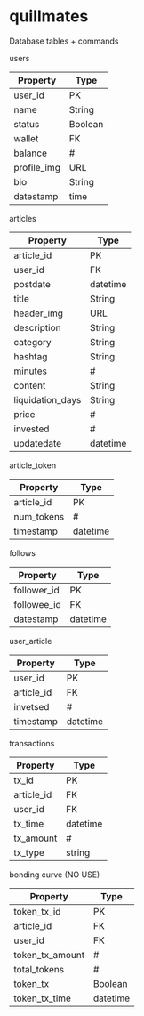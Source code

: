 # quillmates
Database tables + commands

users

| Property  | Type |
| ------------- | ------------- |
| user_id  | PK  |
| name | String |
| status  | Boolean  |
| wallet | FK |
| balance | # |
| profile_img | URL |
| bio | String |
| datestamp | time |



articles

| Property  | Type |
| ------------- | ------------- |
| article_id | PK  |
| user_id  | FK  |
| postdate | datetime |
| title | String |
| header_img | URL |
| description | String |
| category | String |
| hashtag | String |
| minutes | # |
| content | String |
| liquidation_days | String |
| price | # |
| invested | # |
| updatedate | datetime |

article_token

| Property  | Type |
| ------------- | ------------- |
| article_id  | PK  |
| num_tokens  | #  |
| timestamp | datetime |


follows

| Property  | Type |
| ------------- | ------------- |
| follower_id  | PK  |
| followee_id  | FK  |
| datestamp | datetime |

user_article

| Property  | Type |
| ------------- | ------------- |
| user_id | PK  |
| article_id  | FK  |
| invetsed | # |
| timestamp | datetime |

transactions

| Property  | Type |
| ------------- | ------------- |
| tx_id | PK  |
| article_id  | FK  |
| user_id | FK |
| tx_time | datetime |
| tx_amount | # |
| tx_type | string |

bonding curve (NO USE)

| Property  | Type |
| ------------- | ------------- |
| token_tx_id | PK  |
| article_id  | FK  |
| user_id | FK |
| token_tx_amount | # |
| total_tokens | # |
| token_tx | Boolean |
| token_tx_time | datetime |
